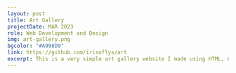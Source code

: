 ```yaml
---
layout: post
title: Art Gallery
projectDate: MAR 2023
role: Web Development and Design
img: art-gallery.png
bgcolor: "#A998D9"
link: https://github.com/irisoflys/art
excerpt: This is a very simple art gallery website I made using HTML, CSS, Javascript, jQuery, and UI Kit. 
---
```

